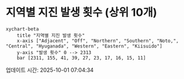 # 지역별 지진 발생 횟수 (상위 10개)

```mermaid
xychart-beta
    title "지역별 지진 발생 횟수"
    x-axis ["Adjacent", "Off", "Northern", "Southern", "Noto,", "Central", "Hyuganada", "Western", "Eastern", "Kiisuido"]
    y-axis "발생 횟수" 0 --> 2313
    bar [2311, 155, 41, 39, 27, 23, 17, 16, 15, 11]
```

업데이트 시간: 2025-10-01 07:04:34

